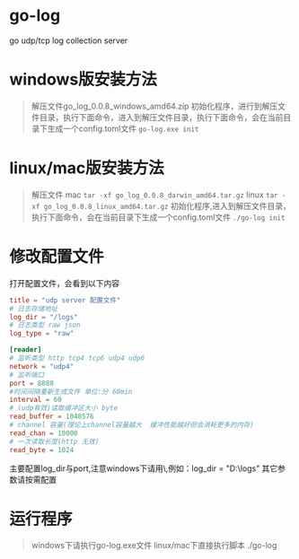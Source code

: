 # go-log
go udp/tcp log collection server

# windows版安装方法

>解压文件go_log_0.0.8_windows_amd64.zip
初始化程序，进行到解压文件目录，执行下面命令，进入到解压文件目录，执行下面命令，会在当前目录下生成一个config.toml文件
`go-log.exe init`

# linux/mac版安装方法

>解压文件
mac
`tar -xf go_log_0.0.8_darwin_amd64.tar.gz`
linux
`tar -xf go_log_0.0.8_linux_amd64.tar.gz`
初始化程序,进入到解压文件目录，执行下面命令，会在当前目录下生成一个config.toml文件
`./go-log init`

# 修改配置文件

打开配置文件，会看到以下内容
```toml
title = "udp server 配置文件"
# 日志存储地址
log_dir = "/logs"
# 日志类型 raw json
log_type = "raw"

[reader]
# 监听类型 http tcp4 tcp6 udp4 udp6
network = "udp4"
# 监听端口
port = 8888
#时间间隔重新生成文件 单位:分 60min
interval = 60
# (udp有效)读取缓冲区大小 byte
read_buffer = 1048576
# channel 容量(理论上channel容量越大  缓冲性能越好但会消耗更多的内存)
read_chan = 10000
# 一次读取长度(http 无效)
read_byte = 1024
```
主要配置log_dir与port,注意windows下请用\\,例如：log_dir = "D:\\logs"
其它参数请按需配置

# 运行程序

> windows下请执行go-log.exe文件
linux/mac下直接执行脚本
./go-log


